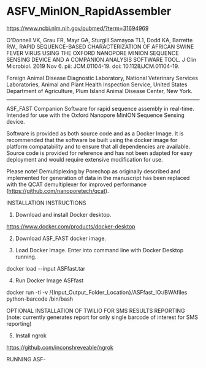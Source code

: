 # ASFV_MinION_RapidAssembler

https://www.ncbi.nlm.nih.gov/pubmed/?term=31694969

O'Donnell VK, Grau FR, Mayr GA, Sturgill Samayoa TL1, Dodd KA, Barrette RW.,
RAPID SEQUENCE-BASED CHARACTERIZATION OF AFRICAN SWINE FEVER VIRUS USING THE OXFORD NANOPORE MINION SEQUENCE SENSING DEVICE AND A COMPANION ANALYSIS SOFTWARE TOOL.
J Clin Microbiol. 2019 Nov 6. pii: JCM.01104-19. doi: 10.1128/JCM.01104-19.

Foreign Animal Disease Diagnostic Laboratory, National Veterinary Services Laboratories, Animal and Plant Health Inspection Service, United States Department of Agriculture, Plum Island Animal Disease Center, New York.

---------------------------------------------------------------------------------------------------------------------------

ASF_FAST Companion Software for rapid sequence assembly in real-time.  Intended for use with the Oxford Nanopore MinION Sequence Sensing device.

Software is provided as both source code and as a Docker Image.  It is recommended that the software be built using the docker image for platform compatability and to ensure that all dependencies are available.   Source code is provided for reference and has not been adapted for easy deployment and would require extensive modification for use.

Please note!  Demultiplexing by Porechop as originally described and implemented for generation of data in the manuscript has been replaced with the QCAT demultiplexer for improved performance (https://github.com/nanoporetech/qcat).


INSTALLATION INSTRUCTIONS

1.  Download and install Docker desktop. 

  https://www.docker.com/products/docker-desktop

2.  Download ASF_FAST docker image.

3.  Load Docker Image.  Enter into command line with Docker Desktop running.

  docker load --input ASFfast.tar
  
4.  Run Docker Image ASFfast
  
  docker run -ti -v /{Input_Output_Folder_Location}/ASFfast_IO:/BWAfiles python-barcode /bin/bash

OPTIONAL INSTALLATION OF TWILIO FOR SMS RESULTS REPORTING
 (note: currently generates report for only single barcode of interest for SMS reporting)

5.  Install ngrok

  https://github.com/inconshreveable/ngrok

RUNNING ASF-
